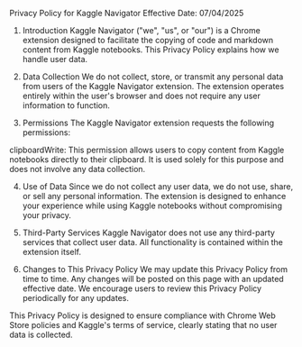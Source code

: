 Privacy Policy for Kaggle Navigator
Effective Date: 07/04/2025

1. Introduction
Kaggle Navigator ("we", "us", or "our") is a Chrome extension designed to facilitate the copying of code and markdown content from Kaggle notebooks. This Privacy Policy explains how we handle user data.

2. Data Collection
We do not collect, store, or transmit any personal data from users of the Kaggle Navigator extension. The extension operates entirely within the user's browser and does not require any user information to function.

3. Permissions
The Kaggle Navigator extension requests the following permissions:

clipboardWrite: This permission allows users to copy content from Kaggle notebooks directly to their clipboard. It is used solely for this purpose and does not involve any data collection.

4. Use of Data
Since we do not collect any user data, we do not use, share, or sell any personal information. The extension is designed to enhance your experience while using Kaggle notebooks without compromising your privacy.

5. Third-Party Services
Kaggle Navigator does not use any third-party services that collect user data. All functionality is contained within the extension itself.

6. Changes to This Privacy Policy
We may update this Privacy Policy from time to time. Any changes will be posted on this page with an updated effective date. We encourage users to review this Privacy Policy periodically for any updates.

This Privacy Policy is designed to ensure compliance with Chrome Web Store policies and Kaggle's terms of service, clearly stating that no user data is collected.
